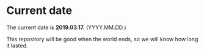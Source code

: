 # Current date

The current date is **2019.03.17.** (YYYY.MM.DD.)

This repository will be good when the world ends, so we will know how long it lasted.